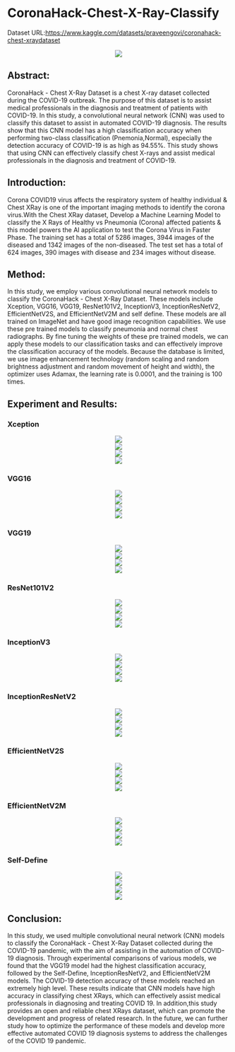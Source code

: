 # CoronaHack-Chest-X-Ray-Classify
 
Dataset URL:https://www.kaggle.com/datasets/praveengovi/coronahack-chest-xraydataset

<div align="center">
<img src="https://github.com/Wade0125Studio/CoronaHack-Chest-X-Ray-Classify/blob/main/img/AI-Covid19-Logo.jpg">
</div>


<h2>Abstract:</h2>
CoronaHack - Chest X-Ray Dataset is a chest X-ray dataset collected during the COVID-19 outbreak. The purpose of this dataset is to assist medical professionals in the diagnosis and treatment of patients with COVID-19. In this study, a convolutional neural network (CNN) was used to classify this dataset to assist in automated COVID-19 diagnosis. The results show that this CNN model has a high classification accuracy when performing two-class classification (Pnemonia,Normal), especially the detection accuracy of COVID-19 is as high as 94.55%. This study shows that using CNN can effectively classify chest X-rays and assist medical professionals in the diagnosis and treatment of COVID-19.
<h2>Introduction:</h2>
Corona COVID19 virus affects the respiratory system of healthy individual & Chest XRay is one of the important imaging methods to identify the corona virus.With the Chest XRay dataset, Develop a Machine Learning Model to classify the X Rays of Healthy vs Pneumonia (Corona) affected patients & this model powers the AI application to test the Corona Virus in Faster Phase.
The training set has a total of 5286 images, 3944 images of the diseased and 1342 images of the non-diseased. The test set has a total of 624 images, 390 images with disease and 234 images without disease.

<h2>Method:</h2>
In this study, we employ various convolutional neural network models to classify the CoronaHack - Chest X-Ray Dataset. These models include Xception, VGG16, VGG19, ResNet101V2, InceptionV3, InceptionResNetV2, EfficientNetV2S, and EfficientNetV2M and self define.
These models are all trained on ImageNet and have good image recognition capabilities. We use these pre trained models to classify pneumonia and normal chest radiographs. By fine tuning the weights of these pre trained models, we can apply these models to our classification tasks and can effectively improve the classification accuracy of the models.
Because the database is limited, we use image enhancement technology (random scaling and random brightness adjustment and random movement of height and width), the optimizer uses Adamax, the learning rate is 0.0001, and the training is 100 times.
<h2>Experiment and Results:</h2>
<h3>Xception</h3>
<div align="center">
<img src="https://github.com/Wade0125Studio/CoronaHack-Chest-X-Ray-Classify/blob/main/img/Training_history%20Xception.png">
</div>
<div align="center">
<img src="https://github.com/Wade0125Studio/CoronaHack-Chest-X-Ray-Classify/blob/main/img/Confusion%20Matrix%20Xception.png">
</div>
<div align="center">
<img src="https://github.com/Wade0125Studio/CoronaHack-Chest-X-Ray-Classify/blob/main/img/Xception-Results.png">
</div>
<div align="center">
<img src="https://github.com/Wade0125Studio/CoronaHack-Chest-X-Ray-Classify/blob/main/img/Xception%20results%20EX.png">
</div>

<h3>VGG16</h3>
<div align="center">
<img src="https://github.com/Wade0125Studio/CoronaHack-Chest-X-Ray-Classify/blob/main/img/Training_history%20VGG16.png">
</div>
<div align="center">
<img src="https://github.com/Wade0125Studio/CoronaHack-Chest-X-Ray-Classify/blob/main/img/Confusion%20Matrix%20VGG16.png">
</div>
<div align="center">
<img src="https://github.com/Wade0125Studio/CoronaHack-Chest-X-Ray-Classify/blob/main/img/VGG16-Results.png">
</div>
<div align="center">
<img src="https://github.com/Wade0125Studio/CoronaHack-Chest-X-Ray-Classify/blob/main/img/VGG16%20results%20EX.png">
</div>
<h3>VGG19</h3>
<div align="center">
<img src="https://github.com/Wade0125Studio/CoronaHack-Chest-X-Ray-Classify/blob/main/img/Training_history%20VGG19.png">
</div>
<div align="center">
<img src="https://github.com/Wade0125Studio/CoronaHack-Chest-X-Ray-Classify/blob/main/img/Confusion%20Matrix%20VGG19.png">
</div>
<div align="center">
<img src="https://github.com/Wade0125Studio/CoronaHack-Chest-X-Ray-Classify/blob/main/img/VGG19-Results.png">
</div>
<div align="center">
<img src="https://github.com/Wade0125Studio/CoronaHack-Chest-X-Ray-Classify/blob/main/img/VGG19%20results%20EX.png">
</div>
<h3>ResNet101V2</h3>
<div align="center">
<img src="https://github.com/Wade0125Studio/CoronaHack-Chest-X-Ray-Classify/blob/main/img/Training_history%20ResNet101V2.png">
</div>
<div align="center">
<img src="https://github.com/Wade0125Studio/CoronaHack-Chest-X-Ray-Classify/blob/main/img/Confusion%20Matrix%20ResNet101V2.png">
</div>
<div align="center">
<img src="https://github.com/Wade0125Studio/CoronaHack-Chest-X-Ray-Classify/blob/main/img/ResNet101V2-Results.png">
</div>
<div align="center">
<img src="https://github.com/Wade0125Studio/CoronaHack-Chest-X-Ray-Classify/blob/main/img/ResNet101V2%20Results%20EX.png">
</div>
<h3>InceptionV3</h3>
<div align="center">
<img src="https://github.com/Wade0125Studio/CoronaHack-Chest-X-Ray-Classify/blob/main/img/Training_history%20InceptionV3.png">
</div>
<div align="center">
<img src="https://github.com/Wade0125Studio/CoronaHack-Chest-X-Ray-Classify/blob/main/img/Confusion%20Matrix%20InceptionV3.png">
</div>
<div align="center">
<img src="https://github.com/Wade0125Studio/CoronaHack-Chest-X-Ray-Classify/blob/main/img/InceptionV3-Results.png">
</div>
<div align="center">
<img src="https://github.com/Wade0125Studio/CoronaHack-Chest-X-Ray-Classify/blob/main/img/InceptionV3%20Results%20EX.png">
</div>

<h3>InceptionResNetV2</h3>
<div align="center">
<img src="https://github.com/Wade0125Studio/CoronaHack-Chest-X-Ray-Classify/blob/main/img/Training_history%20InceptionResNetV2.png">
</div>
<div align="center">
<img src="https://github.com/Wade0125Studio/CoronaHack-Chest-X-Ray-Classify/blob/main/img/Confusion%20Matrix%20InceptionResNetV2.png">
</div>
<div align="center">
<img src="https://github.com/Wade0125Studio/CoronaHack-Chest-X-Ray-Classify/blob/main/img/InceptionResNetV2-Result.png">
</div>
<div align="center">
<img src="https://github.com/Wade0125Studio/CoronaHack-Chest-X-Ray-Classify/blob/main/img/InceptionResNetV2%20Results%20EX.png">
</div>
<h3>EfficientNetV2S</h3>
<div align="center">
<img src="https://github.com/Wade0125Studio/CoronaHack-Chest-X-Ray-Classify/blob/main/img/Training_history%20EfficientNetV2S.png">
</div>
<div align="center">
<img src="https://github.com/Wade0125Studio/CoronaHack-Chest-X-Ray-Classify/blob/main/img/Confusion%20Matrix%20EfficientNetV2S.png">
</div>
<div align="center">
<img src="https://github.com/Wade0125Studio/CoronaHack-Chest-X-Ray-Classify/blob/main/img/EfficientNetV2S-Result.png">
</div>
<div align="center">
<img src="https://github.com/Wade0125Studio/CoronaHack-Chest-X-Ray-Classify/blob/main/img/EfficientNetV2S%20Results%20EX.png">
</div>
<h3>EfficientNetV2M</h3>
<div align="center">
<img src="https://github.com/Wade0125Studio/CoronaHack-Chest-X-Ray-Classify/blob/main/img/Training_history%20EfficientNetV2M.png">
</div>
<div align="center">
<img src="https://github.com/Wade0125Studio/CoronaHack-Chest-X-Ray-Classify/blob/main/img/Confusion%20Matrix%20EfficientNetV2M.png">
</div>
<div align="center">
<img src="https://github.com/Wade0125Studio/CoronaHack-Chest-X-Ray-Classify/blob/main/img/EfficientNetV2M-Resultpng.PNG">
</div>
<div align="center">
<img src="https://github.com/Wade0125Studio/CoronaHack-Chest-X-Ray-Classify/blob/main/img/EfficientNetV2M%20Results%20EX.png">
</div>
<h3>Self-Define</h3>
<div align="center">
<img src="https://github.com/Wade0125Studio/CoronaHack-Chest-X-Ray-Classify/blob/main/img/Training_history%20EfficientNetV2M.png">
</div>
<div align="center">
<img src="https://github.com/Wade0125Studio/CoronaHack-Chest-X-Ray-Classify/blob/main/img/Confusion%20Matrix%20EfficientNetV2M.png">
</div>
<div align="center">
<img src="https://github.com/Wade0125Studio/CoronaHack-Chest-X-Ray-Classify/blob/main/img/EfficientNetV2M-Results.png">
</div>
<div align="center">
<img src="https://github.com/Wade0125Studio/CoronaHack-Chest-X-Ray-Classify/blob/main/img/EfficientNetV2M%20Results%20EX.png">
</div>


<h2>Conclusion:</h2>
In this study, we used multiple convolutional neural network (CNN) models to classify the CoronaHack - Chest X-Ray Dataset collected during the COVID-19 pandemic, with the aim of assisting in the automation of COVID-19 diagnosis. Through experimental comparisons of various models, we found that the VGG19 model had the highest classification accuracy, followed by the Self-Define, InceptionResNetV2, and EfficientNetV2M models. The COVID-19 detection accuracy of these models reached an extremely high level.
These results indicate that CNN models have high accuracy in classifying chest
XRays, which can effectively assist medical professionals in diagnosing and treating COVID 19. In addition,this study provides an open and reliable chest XRays dataset, which can promote the development and progress of related research.
In the future, we can further study how to optimize the performance of these models and develop more effective automated COVID 19 diagnosis systems to address the challenges of the COVID 19 pandemic.




